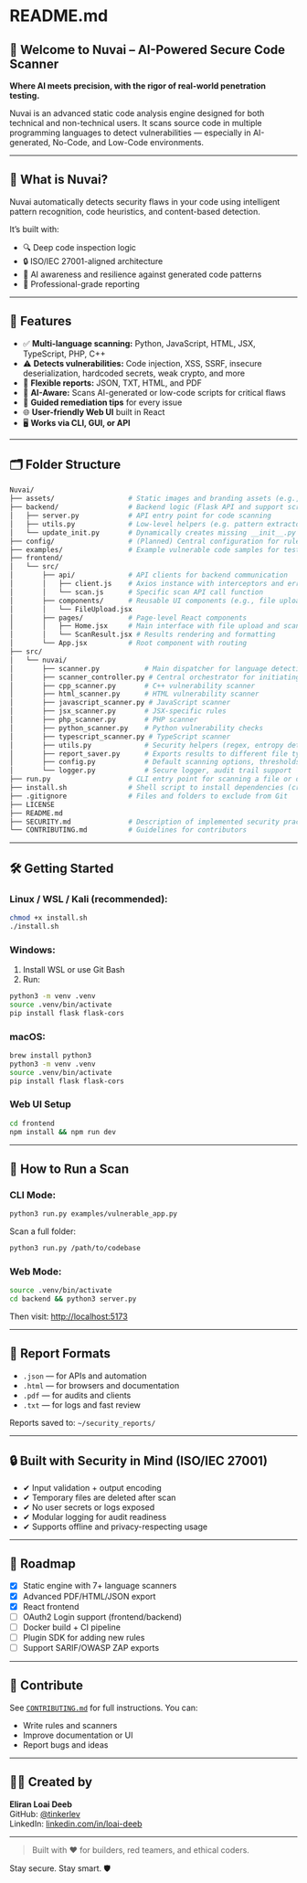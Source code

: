 # README.md

## 🔐 Welcome to Nuvai – AI-Powered Secure Code Scanner

**Where AI meets precision, with the rigor of real-world penetration testing.**

Nuvai is an advanced static code analysis engine designed for both technical and non-technical users. It scans source code in multiple programming languages to detect vulnerabilities — especially in AI-generated, No-Code, and Low-Code environments.

---

## 🧠 What is Nuvai?
Nuvai automatically detects security flaws in your code using intelligent pattern recognition, code heuristics, and content-based detection.

It’s built with:
- 🔍 Deep code inspection logic
- 🔒 ISO/IEC 27001-aligned architecture
- 🧠 AI awareness and resilience against generated code patterns
- 📄 Professional-grade reporting

---

## 🚀 Features
- ✅ **Multi-language scanning:** Python, JavaScript, HTML, JSX, TypeScript, PHP, C++
- ⚠️ **Detects vulnerabilities:** Code injection, XSS, SSRF, insecure deserialization, hardcoded secrets, weak crypto, and more
- 📁 **Flexible reports:** JSON, TXT, HTML, and PDF
- 🧠 **AI-Aware:** Scans AI-generated or low-code scripts for critical flaws
- 💬 **Guided remediation tips** for every issue
- 🌐 **User-friendly Web UI** built in React
- 🖥️ **Works via CLI, GUI, or API**

---

## 🗂️ Folder Structure
```bash
Nuvai/
├── assets/                  # Static images and branding assets (e.g., logos)
├── backend/                 # Backend logic (Flask API and support scripts)
│   ├── server.py            # API entry point for code scanning
│   ├── utils.py             # Low-level helpers (e.g. pattern extractors)
│   └── update_init.py       # Dynamically creates missing __init__.py files
├── config/                  # (Planned) Central configuration for rules and thresholds
├── examples/                # Example vulnerable code samples for testing
├── frontend/
│   └── src/
│       ├── api/             # API clients for backend communication
│       │   ├── client.js    # Axios instance with interceptors and error handling
│       │   └── scan.js      # Specific scan API call function
│       ├── components/      # Reusable UI components (e.g., file upload, buttons)
│       │   └── FileUpload.jsx
│       ├── pages/           # Page-level React components
│       │   ├── Home.jsx     # Main interface with file upload and scan results
│       │   └── ScanResult.jsx # Results rendering and formatting
│       └── App.jsx          # Root component with routing
├── src/
│   └── nuvai/
│       ├── scanner.py           # Main dispatcher for language detection and routing
│       ├── scanner_controller.py # Central orchestrator for initiating scans
│       ├── cpp_scanner.py       # C++ vulnerability scanner
│       ├── html_scanner.py      # HTML vulnerability scanner
│       ├── javascript_scanner.py # JavaScript scanner
│       ├── jsx_scanner.py       # JSX-specific rules
│       ├── php_scanner.py       # PHP scanner
│       ├── python_scanner.py    # Python vulnerability checks
│       ├── typescript_scanner.py # TypeScript scanner
│       ├── utils.py             # Security helpers (regex, entropy detection, etc.)
│       ├── report_saver.py      # Exports results to different file types
│       ├── config.py            # Default scanning options, thresholds, severity levels
│       └── logger.py            # Secure logger, audit trail support
├── run.py                   # CLI entry point for scanning a file or directory
├── install.sh               # Shell script to install dependencies (cross-platform aware)
├── .gitignore               # Files and folders to exclude from Git
├── LICENSE
├── README.md
├── SECURITY.md              # Description of implemented security practices
└── CONTRIBUTING.md          # Guidelines for contributors
```

---

## 🛠️ Getting Started
### Linux / WSL / Kali (recommended):
```bash
chmod +x install.sh
./install.sh
```

### Windows:
1. Install WSL or use Git Bash
2. Run:
```bash
python3 -m venv .venv
source .venv/bin/activate
pip install flask flask-cors
```

### macOS:
```bash
brew install python3
python3 -m venv .venv
source .venv/bin/activate
pip install flask flask-cors
```

### Web UI Setup
```bash
cd frontend
npm install && npm run dev
```

---

## 🧪 How to Run a Scan
### CLI Mode:
```bash
python3 run.py examples/vulnerable_app.py
```
Scan a full folder:
```bash
python3 run.py /path/to/codebase
```

### Web Mode:
```bash
source .venv/bin/activate
cd backend && python3 server.py
```
Then visit: [http://localhost:5173](http://localhost:5173)

---

## 📄 Report Formats
- `.json` — for APIs and automation
- `.html` — for browsers and documentation
- `.pdf` — for audits and clients
- `.txt` — for logs and fast review

Reports saved to: `~/security_reports/`

---

## 🔒 Built with Security in Mind (ISO/IEC 27001)
- ✔ Input validation + output encoding
- ✔ Temporary files are deleted after scan
- ✔ No user secrets or logs exposed
- ✔ Modular logging for audit readiness
- ✔ Supports offline and privacy-respecting usage

---

## 📍 Roadmap
- [x] Static engine with 7+ language scanners
- [x] Advanced PDF/HTML/JSON export
- [x] React frontend
- [ ] OAuth2 Login support (frontend/backend)
- [ ] Docker build + CI pipeline
- [ ] Plugin SDK for adding new rules
- [ ] Support SARIF/OWASP ZAP exports

---

## 🤝 Contribute
See [`CONTRIBUTING.md`](./CONTRIBUTING.md) for full instructions.
You can:
- Write rules and scanners
- Improve documentation or UI
- Report bugs and ideas

---

## 👨‍💻 Created by
**Eliran Loai Deeb**  
GitHub: [@tinkerlev](https://github.com/tinkerlev)  
LinkedIn: [linkedin.com/in/loai-deeb](https://www.linkedin.com/in/loai-deeb)

---

> Built with ❤️ for builders, red teamers, and ethical coders.

Stay secure. Stay smart. 🛡️